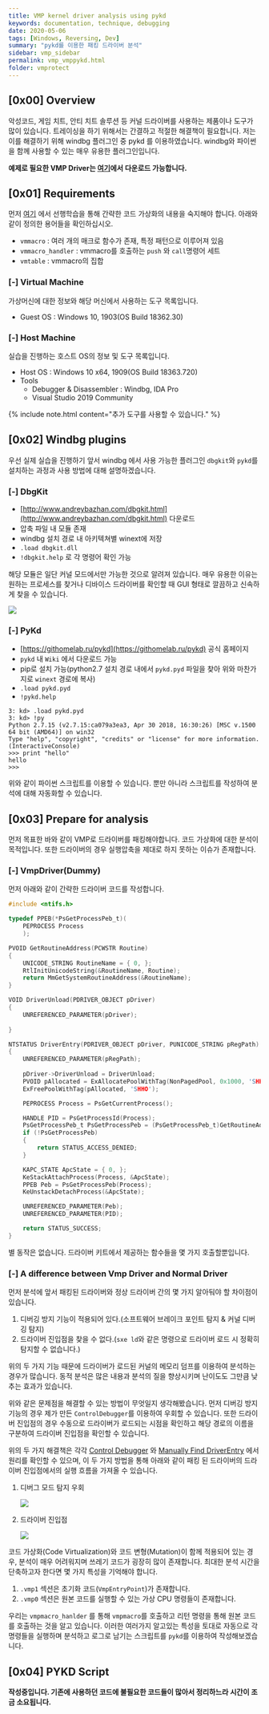 ```yaml
---
title: VMP kernel driver analysis using pykd
keywords: documentation, technique, debugging
date: 2020-05-06
tags: [Windows, Reversing, Dev]
summary: "pykd를 이용한 패킹 드라이버 분석"
sidebar: vmp_sidebar
permalink: vmp_vmppykd.html
folder: vmprotect
---
```


## [0x00] Overview

악성코드, 게임 치트, 안티 치트 솔루션 등 커널 드라이버를 사용하는 제품이나 도구가 많이 있습니다. 트레이싱을 하기 위해서는 간결하고 적절한 해결책이 필요합니다. 저는 이를 해결하기 위해 windbg 플러그인 중 pykd 를 이용하였습니다. windbg와 파이썬을 함께 사용할 수 있는 매우 유용한 플러그인입니다.

**예제로 필요한 VMP Driver는 [여기](https://github.com/Shhoya/Examples/tree/master/0x01_VMPDriver)에서 다운로드 가능합니다.**

## [0x01] Requirements

먼저 [여기](https://shhoya.github.io/vmp_vmpanalysis.html) 에서 선행학습을 통해 간략한 코드 가상화의 내용을 숙지해야 합니다. 아래와 같이 정의한 용어들을 확인하십시오.

- `vmmacro` : 여러 개의 매크로 함수가 존재, 특정 패턴으로 이루어져 있음
- `vmmacro_handler` : vmmacro를 호출하는 `push` 와 `call`명령어 세트
- `vmtable` : vmmacro의 집합

### [-] Virtual Machine

가상머신에 대한 정보와 해당 머신에서 사용하는 도구 목록입니다.

- Guest OS : Windows 10, 1903(OS Build 18362.30)



### [-] Host Machine

실습을 진행하는 호스트 OS의 정보 및 도구 목록입니다.

- Host OS : Windows 10 x64, 1909(OS Build 18363.720)
- Tools
  - Debugger & Disassembler : Windbg, IDA Pro
  - Visual Studio 2019 Community

{% include note.html content="추가 도구를 사용할 수 있습니다." %}



## [0x02] Windbg plugins

우선 실제 실습을 진행하기 앞서 windbg 에서 사용 가능한 플러그인 `dbgkit`와 `pykd`를 설치하는 과정과 사용 방법에 대해 설명하겠습니다.

### [-] DbgKit

- [http://www.andreybazhan.com/dbgkit.html](http://www.andreybazhan.com/dbgkit.html) 다운로드
-  압축 파일 내 모듈 존재
- windbg 설치 경로 내 아키텍쳐별 winext에 저장
- `.load dbgkit.dll`
- `!dbgkit.help` 로 각 명령어 확인 가능

해당 모듈은 일단 커널 모드에서만 가능한 것으로 알려져 있습니다. 매우 유용한 이유는 원하는 프로세스를 찾거나 디바이스 드라이버를 확인할 때 GUI 형태로 깔끔하고 신속하게 찾을 수 있습니다.

<img src="https://github.com/Shhoya/shhoya.github.io/blob/master/rsrc/vmp/vmp_00.png?raw=true">



### [-] PyKd

- [https://githomelab.ru/pykd](https://githomelab.ru/pykd) 공식 홈페이지
- `pykd` 내 `Wiki` 에서 다운로드 가능
- pip로 설치 가능(python2.7 설치 경로 내에서 `pykd.pyd` 파일을 찾아 위와 마찬가지로 `winext` 경로에 복사)
- `.load pykd.pyd`
- `!pykd.help`

```
3: kd> .load pykd.pyd
3: kd> !py
Python 2.7.15 (v2.7.15:ca079a3ea3, Apr 30 2018, 16:30:26) [MSC v.1500 64 bit (AMD64)] on win32
Type "help", "copyright", "credits" or "license" for more information.
(InteractiveConsole)
>>> print "hello"
hello
>>> 
```

위와 같이 파이썬 스크립트를 이용할 수 있습니다. 뿐만 아니라 스크립트를 작성하여 분석에 대해 자동화할 수 있습니다.



## [0x03] Prepare for analysis

먼저 목표한 바와 같이 VMP로 드라이버를 패킹해야합니다. 코드 가상화에 대한 분석이 목적입니다. 또한 드라이버의 경우 실행압축을 제대로 하지 못하는 이슈가 존재합니다.

### [-] VmpDriver(Dummy)

먼저 아래와 같이 간략한 드라이버 코드를 작성합니다.

```c
#include <ntifs.h>

typedef PPEB(*PsGetProcessPeb_t)(
	PEPROCESS Process
	);

PVOID GetRoutineAddress(PCWSTR Routine)
{
	UNICODE_STRING RoutineName = { 0, };
	RtlInitUnicodeString(&RoutineName, Routine);
	return MmGetSystemRoutineAddress(&RoutineName);
}

VOID DriverUnload(PDRIVER_OBJECT pDriver)
{
	UNREFERENCED_PARAMETER(pDriver);
	
}

NTSTATUS DriverEntry(PDRIVER_OBJECT pDriver, PUNICODE_STRING pRegPath)
{
	UNREFERENCED_PARAMETER(pRegPath);
	
	pDriver->DriverUnload = DriverUnload;
	PVOID pAllocated = ExAllocatePoolWithTag(NonPagedPool, 0x1000, 'SHHO');
	ExFreePoolWithTag(pAllocated, 'SHHO');

	PEPROCESS Process = PsGetCurrentProcess();

	HANDLE PID = PsGetProcessId(Process);
	PsGetProcessPeb_t PsGetProcessPeb = (PsGetProcessPeb_t)GetRoutineAddress(L"PsGetProcessPeb");
	if (!PsGetProcessPeb)
	{
		return STATUS_ACCESS_DENIED;
	}

	KAPC_STATE ApcState = { 0, };
	KeStackAttachProcess(Process, &ApcState);
	PPEB Peb = PsGetProcessPeb(Process);
	KeUnstackDetachProcess(&ApcState);

	UNREFERENCED_PARAMETER(Peb);
	UNREFERENCED_PARAMETER(PID);

	return STATUS_SUCCESS;
}
```

별 동작은 없습니다. 드라이버 키트에서 제공하는 함수들을 몇 가지 호출할뿐입니다.

### [-] A difference between Vmp Driver and Normal  Driver

먼저 분석에 앞서 패킹된 드라이버와 정상 드라이버 간의 몇 가지 알아둬야 할 차이점이 있습니다.

1. 디버깅 방지 기능이 적용되어 있다.(소프트웨어 브레이크 포인트 탐지 & 커널 디버깅 탐지)
2. 드라이버 진입점을 찾을 수 없다.(`sxe ld`와 같은 명령으로 드라이버 로드 시 정확히 탐지할 수 없습니다.)

위의 두 가지 기능 때문에 드라이버가 로드된 커널의 메모리 덤프를 이용하여 분석하는 경우가 많습니다. 동적 분석은 많은 내용과 분석의 질을 향상시키며 난이도도 그만큼 낮추는 효과가 있습니다.

위와 같은 문제점을 해결할 수 있는 방법이 무엇일지 생각해봤습니다. 먼저 디버깅 방지 기능의 경우 제가 만든 `ControlDebugger`를 이용하여 우회할 수 있습니다. 또한 드라이버 진입점의 경우 수동으로 드라이버가 로드되는 시점을 확인하고 해당 경로의 이름을 구분하여 드라이버 진입점을 확인할 수 있습니다.

위의 두 가지 해결책은 각각 [Control Debugger](https://shhoya.github.io/antikernel_ctrldebugger.html) 와 [Manually Find DriverEntry](https://shhoya.github.io/driverentry.html) 에서 원리를 확인할 수 있으며, 이 두 가지 방법을 통해 아래와 같이 패킹 된 드라이버의 드라이버 진입점에서의 실행 흐름을 가져올 수 있습니다.

1. 디버그 모드 탐지 우회

   <img src="https://github.com/Shhoya/shhoya.github.io/blob/master/rsrc/vmp/vmp_01.gif?raw=true">

2. 드라이버 진입점

   <img src="https://github.com/Shhoya/shhoya.github.io/blob/master/rsrc/vmp/vmp_02.gif?raw=true">

코드 가상화(Code Virtualization)와 코드 변형(Mutation)이 함께 적용되어 있는 경우, 분석이 매우 어려워지며 쓰레기 코드가 굉장히 많이 존재합니다. 최대한 분석 시간을 단축하고자 한다면 몇 가지 특성을 기억해야 합니다.

1. `.vmp1` 섹션은 초기화 코드(`VmpEntryPoint`)가 존재합니다.
2. `.vmp0` 섹션은 원본 코드를 실행할 수 있는 가상 CPU 명령들이 존재합니다.

우리는 `vmpmacro_hanlder` 를 통해 `vmpmacro`를 호출하고 리턴 명령을 통해 원본 코드를 호출하는 것을 알고 있습니다. 이러한 여러가지 알고있는 특성을 토대로 자동으로 각 명령들을 실행하며 분석하고 로그로 남기는 스크립트를 `pykd`를 이용하여 작성해보겠습니다.

## [0x04] PYKD Script

**작성중입니다. 기존에 사용하던 코드에 불필요한 코드들이 많아서 정리하느라 시간이 조금 소요됩니다.**



